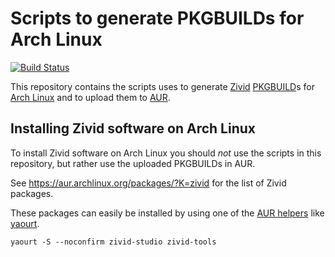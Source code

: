 
# Scripts to generate PKGBUILDs for Arch Linux

[![Build Status](https://travis-ci.org/zivid/arch-linux-pkgbuild-generator.svg?branch=master)](https://travis-ci.org/zivid/arch-linux-pkgbuild-generator)

This repository contains the scripts uses to generate [Zivid](https://www.zivid.com/) [PKGBUILD](https://wiki.archlinux.org/index.php/PKGBUILD)s for [Arch Linux](https://www.archlinux.org/) and to upload them to [AUR](https://wiki.archlinux.org/index.php/Arch_User_Repository).

## Installing Zivid software on Arch Linux

To install Zivid software on Arch Linux you should _not_ use the scripts in this repository, but rather use the uploaded PKGBUILDs in AUR.

See https://aur.archlinux.org/packages/?K=zivid for the list of Zivid packages.

These packages can easily be installed by using one of the [AUR helpers](https://wiki.archlinux.org/index.php/AUR_helpers) like [yaourt](https://aur.archlinux.org/packages/yaourt).

    yaourt -S --noconfirm zivid-studio zivid-tools

